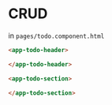 # CRUD

in `pages/todo.component.html`
```html
<app-todo-header>

</app-todo-header>

<app-todo-section>
    
</app-todo-section>
```
